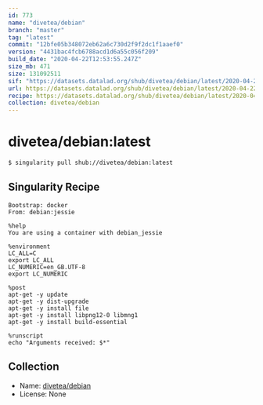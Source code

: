 ```yaml
---
id: 773
name: "divetea/debian"
branch: "master"
tag: "latest"
commit: "12bfe05b348072eb62a6c730d2f9f2dc1f1aaef0"
version: "4431bac4fcb6788acd1d6a55c056f209"
build_date: "2020-04-22T12:53:55.247Z"
size_mb: 471
size: 131092511
sif: "https://datasets.datalad.org/shub/divetea/debian/latest/2020-04-22-12bfe05b-4431bac4/4431bac4fcb6788acd1d6a55c056f209.simg"
url: https://datasets.datalad.org/shub/divetea/debian/latest/2020-04-22-12bfe05b-4431bac4/
recipe: https://datasets.datalad.org/shub/divetea/debian/latest/2020-04-22-12bfe05b-4431bac4/Singularity
collection: divetea/debian
---
```


# divetea/debian:latest

```bash
$ singularity pull shub://divetea/debian:latest
```

## Singularity Recipe

```singularity
Bootstrap: docker
From: debian:jessie

%help
You are using a container with debian_jessie

%environment
LC_ALL=C
export LC_ALL
LC_NUMERIC=en_GB.UTF-8
export LC_NUMERIC

%post
apt-get -y update
apt-get -y dist-upgrade
apt-get -y install file
apt-get -y install libpng12-0 libmng1
apt-get -y install build-essential

%runscript
echo "Arguments received: $*"
```

## Collection

 - Name: [divetea/debian](https://github.com/divetea/debian)
 - License: None

